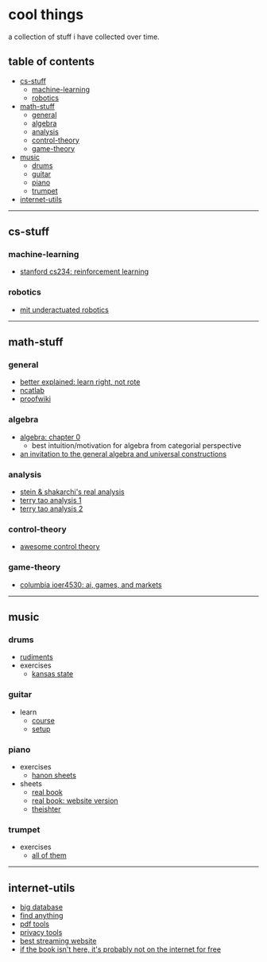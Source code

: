 # cool things

a collection of stuff i have collected over time.

## table of contents

- [cs-stuff](#cs-stuff)
    - [machine-learning](#machine-learning)
    - [robotics](#robotics)
- [math-stuff](#math-stuff)
    - [general](#general-math)
    - [algebra](#algebra)
    - [analysis](#analysis)
    - [control-theory](#control-theory)
    - [game-theory](#game-theory)
- [music](#music)
    - [drums](#drums)
    - [guitar](#guitar)
    - [piano](#piano)
    - [trumpet](#trumpet)
- [internet-utils](#internet-utils)

---

## cs-stuff
### machine-learning
- [stanford cs234: reinforcement learning](https://web.stanford.edu/class/cs234/)
### robotics
- [mit underactuated robotics](https://underactuated.csail.mit.edu/index.html)

---

## math-stuff
### general
- [better explained: learn right, not rote](https://betterexplained.com/cheatsheet/)
- [ncatlab](https://ncatlab.org/nlab/show/HomePage)
- [proofwiki](https://proofwiki.org/wiki/Main_Page)
### algebra
- [algebra: chapter 0](https://bookstore.ams.org/gsm-104)
    - best intuition/motivation for algebra from categorial perspective
- [an invitation to the general algebra and universal constructions](https://math.berkeley.edu/~gbergman/245/3.0.pdf)
### analysis
- [stein & shakarchi's real analysis](https://www.cmat.edu.uy/~mordecki/courses/medida2013/book.pdf)
- [terry tao analysis 1](https://lms.umb.sk/pluginfile.php/111477/mod_page/content/5/TerenceTao_Analysis.I.Third.Edition.pdf)
- [terry tao analysis 2](https://link.springer.com/book/10.1007/978-981-19-7284-3)
### control-theory
- [awesome control theory](https://github.com/A-make/awesome-control-theory)
### game-theory
- [columbia ioer4530: ai, games, and markets](https://www.columbia.edu/~ck2945/courses/f23_4530/)


---

## music

### drums
- [rudiments](https://www.jeffconsi.com/wp-content/uploads/2017/04/The-Complete-Book-of-Drum-Rudiments.pdf)
- exercises
    - [kansas state](https://www.k-state.edu/band/thepride/KSU%20Drumline%202020%20Snare%20Handbook.pdf)

### guitar
- learn
    - [course](https://www.justinguitar.com/site-map-and-lesson-structure)
    - [setup](https://www.youtube.com/watch?v=3UqVXrpvWCM)

### piano
- exercises
    - [hanon sheets](http://en.instr.scorser.com/CC/Piano/Charles-Louis+Hanon/The+Virtuoso+Pianist+in+60+Exercises.html)
- sheets
    - [real book](https://escuelasuperiordejazz.com/wp-content/uploads/2020/03/The-real-book-sixth-edition.pdf)
    - [real book: website version](https://www.swiss-jazz.ch/partitions-real-book.htm)
    - [theishter](https://www.theishter.com/sheet-music.html)

### trumpet
- exercises
    - [all of them](http://www.trumpetexercises.net/en:exercises)

---

## internet-utils
- [big database](https://fmhy.net)
- [find anything](https://start.me/p/b5Aow7/asint_collection)
- [pdf tools](https://www.ilovepdf.com/)
- [privacy tools](https://www.privacytools.io/)
- [best streaming website](https://sudo-flix.lol/)
- [if the book isn't here, it's probably not on the internet for free](https://annas-archive.org/)
